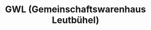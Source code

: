 ---
title: "GWL (Gemeinschaftswarenhaus Leutbühel)"
url: /bregenz/gwl-gemeinschaftswarenhaus-leutbuehel/
shop: Einkaufszentrum
---